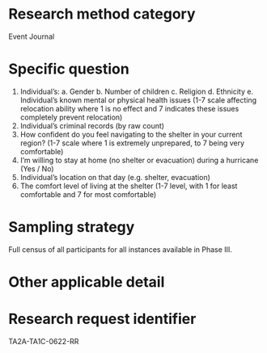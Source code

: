 # Research method category #

Event Journal


# Specific question #

1. Individual’s:
a. Gender
b. Number of children
c. Religion
d. Ethnicity
e. Individual’s known mental or physical health issues (1-7 scale affecting relocation ability where 1 is no effect and 7 indicates these issues completely prevent relocation)
2. Individual’s criminal records (by raw count)
3. How confident do you feel navigating to the shelter in your current region? (1-7 scale where 1 is extremely unprepared, to 7 being very comfortable)
4. I’m willing to stay at home (no shelter or evacuation) during a hurricane (Yes / No)
5. Individual’s location on that day (e.g. shelter, evacuation)
6. The comfort level of living at the shelter (1-7 level, with 1 for least comfortable and 7 for most comfortable)

# Sampling strategy #
Full census of all participants for all instances available in Phase III.


# Other applicable detail #


# Research request identifier #
TA2A-TA1C-0622-RR

